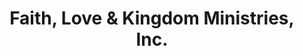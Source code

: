 ---
title: "Faith, Love & Kingdom Ministries, Inc."
url: /clayton/faith-love-und-kingdom-ministries-inc/
shop: Gasflaschen
---